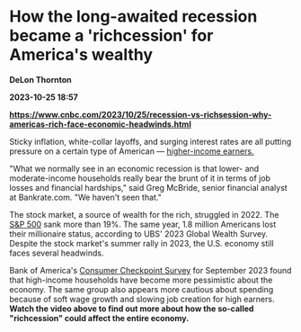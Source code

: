 # How the long-awaited recession became a 'richcession' for America's wealthy
**DeLon Thornton**

**2023-10-25 18:57**

**https://www.cnbc.com/2023/10/25/recession-vs-richsession-why-americas-rich-face-economic-headwinds.html**

Sticky inflation, white-collar layoffs, and surging interest rates are all putting pressure on a certain type of American — [higher-income earners.](https://www.cnbc.com/2023/08/16/rather-than-a-recession-we-could-be-in-a-richcession-instead.html)  
  
"What we normally see in an economic recession is that lower- and moderate-income households really bear the brunt of it in terms of job losses and financial hardships," said Greg McBride, senior financial analyst at Bankrate.com. "We haven't seen that."  
  
The stock market, a source of wealth for the rich, struggled in 2022. The [S&P 500](https://www.cnbc.com/quotes/.SPX/) sank more than 19%. The same year, 1.8 million Americans lost their millionaire status, according to UBS' 2023 Global Wealth Survey. Despite the stock market's summer rally in 2023, the U.S. economy still faces several headwinds.  
  
Bank of America's [Consumer Checkpoint Survey](https://business.bofa.com/content/dam/flagship/bank-of-america-institute/economic-insights/consumer-checkpoint-october-2023.pdf) for September 2023 found that high-income households have become more pessimistic about the economy. The same group also appears more cautious about spending because of soft wage growth and slowing job creation for high earners. **Watch the video above to find out more about how the so-called "richcession" could affect the entire economy.**